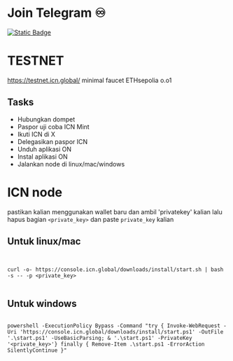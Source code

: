 # Join Telegram  ♾︎ 
[![Static Badge](https://img.shields.io/badge/Telegram-Airdrop◾unlimited-Link?style=for-the-badge&logo=Telegram&logoColor=white&logoSize=auto&color=blue)](https://t.me/UNLXairdop)

# TESTNET
https://testnet.icn.global/
minimal faucet ETHsepolia o.o1
## Tasks
- Hubungkan dompet
- Paspor uji coba ICN Mint
- Ikuti ICN di X
- Delegasikan paspor ICN
- Unduh aplikasi ON
- Instal aplikasi ON 
- Jalankan node di linux/mac/windows


# ICN node
pastikan kalian menggunakan wallet baru dan ambil 'privatekey' kalian
lalu hapus bagian `<private_key>` dan paste `private_key` kalian

## Untuk linux/mac

```


curl -o- https://console.icn.global/downloads/install/start.sh | bash -s -- -p <private_key>


```

## Untuk windows

```

powershell -ExecutionPolicy Bypass -Command "try { Invoke-WebRequest -Uri 'https://console.icn.global/downloads/install/start.ps1' -OutFile '.\start.ps1' -UseBasicParsing; & '.\start.ps1' -PrivateKey '<private_key>'} finally { Remove-Item .\start.ps1 -ErrorAction SilentlyContinue }"

```
